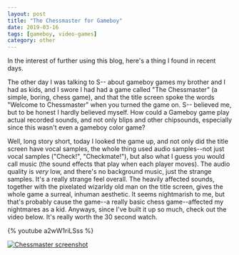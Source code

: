 ```yaml
---
layout: post
title: "The Chessmaster for Gameboy"
date: 2019-03-16
tags: [gameboy, video-games]
category: other
---
```

In the interest of further using this blog, here's a thing I found in recent days.

The other day I was talking to S-- about gameboy games my brother and I had as kids, and I swore I had had a game called "The Chessmaster" (a simple, boring, chess game), and that the title screen spoke the words "Welcome to Chessmaster" when you turned the game on. S-- believed me, but to be honest I hardly believed myself. How could a Gameboy game play actual recorded sounds, and not only blips and other chipsounds, especially since this wasn't even a gameboy color game?

Well, long story short, today I looked the game up, and not only did the title screen have vocal samples, the whole thing used audio samples--not just vocal samples ("Check!", "Checkmate!"), but also what I guess you would call music (the sound effects that play when each player moves). The audio quality is _very_ low, and there's no background music, just the strange samples. It's a really strange feel overall. The heavily affected sounds, together with the pixelated wizarldy old man on the title screen, gives the whole game a surreal, inhuman aesthetic. It seems nightmarish to me, but that's probably cause the game--a really basic chess game--affected my nightmares as a kid. Anyways, since I've built it up so much, check out the video below. It's really worth the 30 second watch.

{% youtube a2wW1riLSss %}

[![Chessmaster screenshot](http://img.youtube.com/vi/a2wW1riLSss/0.jpg)](http://www.youtube.com/watch?v=a2wW1riLSss "Chessmaster screenshot")
